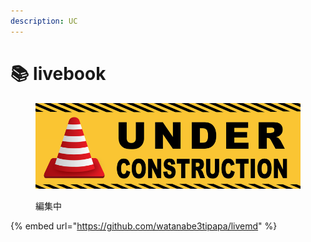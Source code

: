 ```yaml
---
description: UC
---
```


# 📚 livebook

<figure><img src=".gitbook/assets/UC_772x250.png" alt=""><figcaption><p>編集中</p></figcaption></figure>

{% embed url="https://github.com/watanabe3tipapa/livemd" %}
